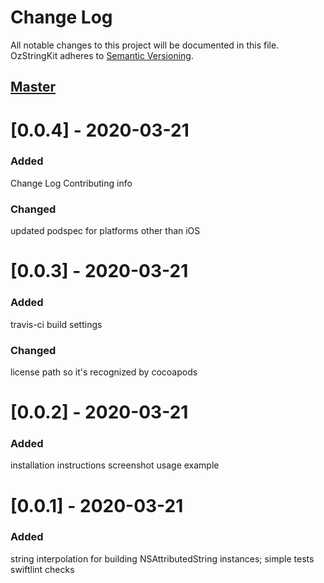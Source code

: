# Change Log
All notable changes to this project will be documented in this file.
OzStringKit adheres to [Semantic Versioning](http://semver.org/).

## [Master](https://github.com/koznobikhin/OzStringKit)

# [0.0.4] - 2020-03-21

### Added

Change Log
Contributing info

### Changed

updated podspec for platforms other than iOS

# [0.0.3] - 2020-03-21

### Added

travis-ci build settings

### Changed

license path so it's recognized by cocoapods

# [0.0.2] - 2020-03-21

### Added

installation instructions
screenshot
usage example

# [0.0.1] - 2020-03-21

### Added

string interpolation for building NSAttributedString instances;
simple tests
swiftlint checks
